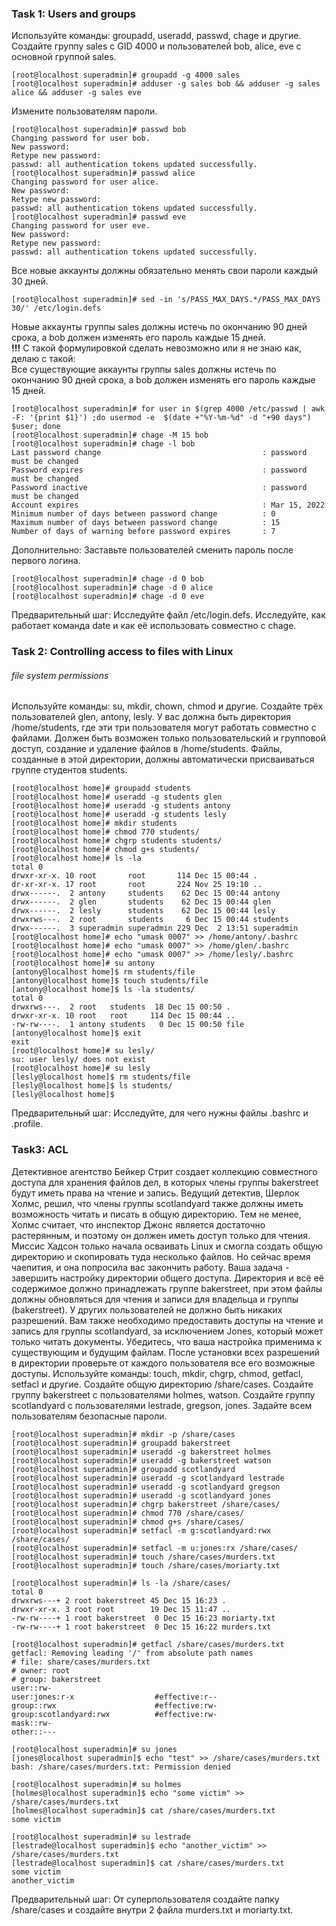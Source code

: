 ### Task 1: Users and groups
Используйте команды: groupadd, useradd, passwd, chage и другие.  
Создайте группу sales с GID 4000 и пользователей bob, alice, eve c основной группой sales.  
```
[root@localhost superadmin]# groupadd -g 4000 sales
[root@localhost superadmin]# adduser -g sales bob && adduser -g sales alice && adduser -g sales eve
```
Измените пользователям пароли.
```
[root@localhost superadmin]# passwd bob
Changing password for user bob.
New password: 
Retype new password: 
passwd: all authentication tokens updated successfully.
[root@localhost superadmin]# passwd alice
Changing password for user alice.
New password: 
Retype new password: 
passwd: all authentication tokens updated successfully.
[root@localhost superadmin]# passwd eve
Changing password for user eve.
New password: 
Retype new password: 
passwd: all authentication tokens updated successfully.
```
Все новые аккаунты должны обязательно менять свои пароли 
каждый 30 дней.
```
[root@localhost superadmin]# sed -in 's/PASS_MAX_DAYS.*/PASS_MAX_DAYS  30/' /etc/login.defs 
```
Новые аккаунты группы sales должны истечь по окончанию 90 
дней срока, а bob должен изменять его пароль каждые 15 
дней.  
**!!!** С такой формулировкой сделать невозможно или я не знаю как, делаю с такой:  
Все существующие аккаунты группы sales должны истечь по окончанию 90 
дней срока, а bob должен изменять его пароль каждые 15 
дней.
```
[root@localhost superadmin]# for user in $(grep 4000 /etc/passwd | awk -F: '{print $1}') ;do usermod -e  $(date +"%Y-%m-%d" -d "+90 days") $user; done
[root@localhost superadmin]# chage -M 15 bob
[root@localhost superadmin]# chage -l bob
Last password change                                    : password must be changed
Password expires                                        : password must be changed
Password inactive                                       : password must be changed
Account expires                                         : Mar 15, 2022
Minimum number of days between password change          : 0
Maximum number of days between password change          : 15
Number of days of warning before password expires       : 7
```
Дополнительно:
Заставьте пользователей сменить пароль после первого 
логина.
```
[root@localhost superadmin]# chage -d 0 bob
[root@localhost superadmin]# chage -d 0 alice
[root@localhost superadmin]# chage -d 0 eve
```
Предварительный шаг:
Исследуйте файл /etc/login.defs.
Исследуйте, как работает команда date и как её использовать 
совместно с chage.
### Task 2: Controlling access to files with Linux 
###### file system permissions
Используйте команды: su, mkdir, chown, chmod и другие.
Создайте трёх пользователей glen, antony, lesly.
У вас должна быть директория /home/students, где эти три 
пользователя могут работать совместно с файлами.
Должен быть возможен только пользовательский и групповой 
доступ, создание и удаление файлов в /home/students. 
Файлы, созданные в этой директории, должны автоматически 
присваиваться группе студентов students.
```
[root@localhost home]# groupadd students
[root@localhost home]# useradd -g students glen
[root@localhost home]# useradd -g students antony
[root@localhost home]# useradd -g students lesly
[root@localhost home]# mkdir students
[root@localhost home]# chmod 770 students/
[root@localhost home]# chgrp students students/
[root@localhost home]# chmod g+s students/
[root@localhost home]# ls -la
total 0
drwxr-xr-x. 10 root       root       114 Dec 15 00:44 .
dr-xr-xr-x. 17 root       root       224 Nov 25 19:10 ..
drwx------.  2 antony     students    62 Dec 15 00:44 antony
drwx------.  2 glen       students    62 Dec 15 00:44 glen
drwx------.  2 lesly      students    62 Dec 15 00:44 lesly
drwxrws---.  2 root       students     6 Dec 15 00:44 students
drwx------.  3 superadmin superadmin 229 Dec  2 13:51 superadmin
[root@localhost home]# echo "umask 0007" >> /home/antony/.bashrc 
[root@localhost home]# echo "umask 0007" >> /home/glen/.bashrc 
[root@localhost home]# echo "umask 0007" >> /home/lesly/.bashrc 
[root@localhost home]# su antony
[antony@localhost home]$ rm students/file 
[antony@localhost home]$ touch students/file
[antony@localhost home]$ ls -la students/
total 0
drwxrws---.  2 root   students  18 Dec 15 00:50 .
drwxr-xr-x. 10 root   root     114 Dec 15 00:44 ..
-rw-rw----.  1 antony students   0 Dec 15 00:50 file
[antony@localhost home]$ exit
exit
[root@localhost home]# su lesly/
su: user lesly/ does not exist
[root@localhost home]# su lesly
[lesly@localhost home]$ rm students/file 
[lesly@localhost home]$ ls students/
[lesly@localhost home]$ 
```
Предварительный шаг:
Исследуйте, для чего нужны файлы .bashrc и .profile.
### Task3: ACL
Детективное агентство Бейкер Стрит создает коллекцию 
совместного доступа для хранения файлов дел, в которых 
члены группы bakerstreet будут иметь права на чтение и 
запись.
Ведущий детектив, Шерлок Холмс, решил, что члены группы 
scotlandyard также должны иметь возможность читать и 
писать в общую директорию. Тем не менее, Холмс считает, что 
инспектор Джонс является достаточно растерянным, и поэтому 
он должен иметь доступ только для чтения. 
Миссис Хадсон только начала осваивать Linux и смогла создать 
общую директорию и скопировать туда несколько файлов. Но 
сейчас время чаепития, и она попросила вас закончить работу.
Ваша задача - завершить настройку директории общего 
доступа. 
Директория и всё её содержимое должно принадлежать группе
bakerstreet, при этом файлы должны обновляться для чтения 
и записи для владельца и группы (bakerstreet). У других 
пользователей не должно быть никаких разрешений. 
Вам также необходимо предоставить доступы на чтение и 
запись для группы scotlandyard, за исключением Jones, 
который может только читать документы.
Убедитесь, что ваша настройка применима к существующим и 
будущим файлам. После установки всех разрешений в 
директории проверьте от каждого пользователя все его 
возможные доступы.
Используйте команды: touch, mkdir, chgrp, chmod, getfacl, setfacl
и другие. 
Создайте общую директорию /share/cases.
Создайте группу bakerstreet с пользователями holmes, 
watson.
Создайте группу scotlandyard с пользователями lestrade, 
gregson, jones.
Задайте всем пользователям безопасные пароли.
```
[root@localhost superadmin]# mkdir -p /share/cases
[root@localhost superadmin]# groupadd bakerstreet
[root@localhost superadmin]# useradd -g bakerstreet holmes
[root@localhost superadmin]# useradd -g bakerstreet watson
[root@localhost superadmin]# groupadd scotlandyard
[root@localhost superadmin]# useradd -g scotlandyard lestrade
[root@localhost superadmin]# useradd -g scotlandyard gregson
[root@localhost superadmin]# useradd -g scotlandyard jones
[root@localhost superadmin]# chgrp bakerstreet /share/cases/
[root@localhost superadmin]# chmod 770 /share/cases/
[root@localhost superadmin]# chmod g+s /share/cases/
[root@localhost superadmin]# setfacl -m g:scotlandyard:rwx /share/cases/
[root@localhost superadmin]# setfacl -m u:jones:rx /share/cases/
[root@localhost superadmin]# touch /share/cases/murders.txt
[root@localhost superadmin]# touch /share/cases/moriarty.txt

[root@localhost superadmin]# ls -la /share/cases/
total 0
drwxrws---+ 2 root bakerstreet 45 Dec 15 16:23 .
drwxr-xr-x. 3 root root        19 Dec 15 11:47 ..
-rw-rw----+ 1 root bakerstreet  0 Dec 15 16:23 moriarty.txt
-rw-rw----+ 1 root bakerstreet  0 Dec 15 16:22 murders.txt

[root@localhost superadmin]# getfacl /share/cases/murders.txt 
getfacl: Removing leading '/' from absolute path names
# file: share/cases/murders.txt
# owner: root
# group: bakerstreet
user::rw-
user:jones:r-x                  #effective:r--
group::rwx                      #effective:rw-
group:scotlandyard:rwx          #effective:rw-
mask::rw-
other::---

[root@localhost superadmin]# su jones
[jones@localhost superadmin]$ echo "test" >> /share/cases/murders.txt 
bash: /share/cases/murders.txt: Permission denied

[root@localhost superadmin]# su holmes
[holmes@localhost superadmin]$ echo "some victim" >> /share/cases/murders.txt
[holmes@localhost superadmin]$ cat /share/cases/murders.txt 
some victim

[root@localhost superadmin]# su lestrade
[lestrade@localhost superadmin]$ echo "another_victim" >> /share/cases/murders.txt
[lestrade@localhost superadmin]$ cat /share/cases/murders.txt 
some victim
another_victim
```
Предварительный шаг:
От суперпользователя создайте папку /share/cases и создайте 
внутри 2 файла murders.txt и moriarty.txt.
